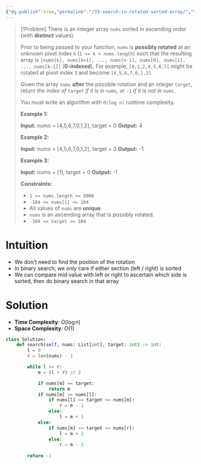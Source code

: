 ```yaml
---
{"dg-publish":true,"permalink":"/33-search-in-rotated-sorted-array/","tags":["binarySearch","array"]}
---
```


> [!Problem]
> There is an integer array `nums` sorted in ascending order (with **distinct** values).
> 
> Prior to being passed to your function, `nums` is **possibly rotated** at an unknown pivot index `k` (`1 <= k < nums.length`) such that the resulting array is `[nums[k], nums[k+1], ..., nums[n-1], nums[0], nums[1], ..., nums[k-1]]` (**0-indexed**). For example, `[0,1,2,4,5,6,7]` might be rotated at pivot index `3` and become `[4,5,6,7,0,1,2]`.
> 
> Given the array `nums` **after** the possible rotation and an integer `target`, return _the index of_ `target` _if it is in_ `nums`_, or_ `-1` _if it is not in_ `nums`.
> 
> You must write an algorithm with `O(log n)` runtime complexity.
> 
> **Example 1:**
> 
> **Input:** nums = [4,5,6,7,0,1,2], target = 0
> **Output:** 4
> 
> **Example 2:**
> 
> **Input:** nums = [4,5,6,7,0,1,2], target = 3
> **Output:** -1
> 
> **Example 3:**
> 
> **Input:** nums = [1], target = 0
> **Output:** -1
> 
> **Constraints:**
> 
> - `1 <= nums.length <= 5000`
> - `-104 <= nums[i] <= 104`
> - All values of `nums` are **unique**.
> - `nums` is an ascending array that is possibly rotated.
> - `-104 <= target <= 104`

# Intuition
- We don't need to find the position of the rotation
- In binary search, we only care if either section (left / right) is sorted
- We can compare mid value with left or right to ascertain which side is sorted, then do binary search in that array

# Solution
- **Time Complexity**: $O(\log{n})$
- **Space Complexity**: $O(1)$
```python
class Solution:
    def search(self, nums: List[int], target: int) -> int:
        l = 0
        r = len(nums) - 1

        while l <= r:
            m = (l + r) // 2

            if nums[m] == target:
                return m
            if nums[m] >= nums[l]:
                if nums[l] <= target <= nums[m]:
                    r = m - 1
                else:
                    l = m + 1
            else:
                if nums[m] <= target <= nums[r]:
                    l = m + 1
                else:
                    r = m - 1
        
        return -1
```